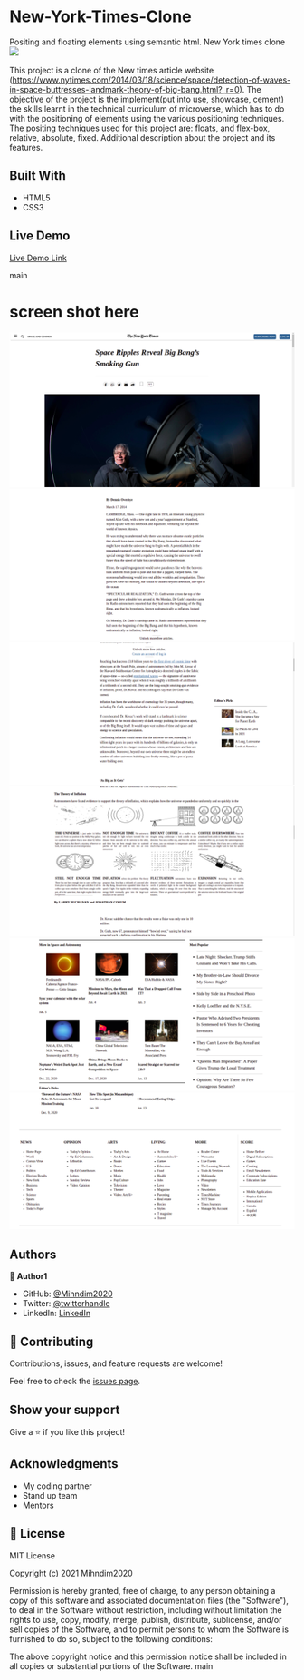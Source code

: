 
# New-York-Times-Clone
Positing and floating elements using semantic html. New York times clone
![](https://img.shields.io/badge/Microverse-blueviolet)

This project is a clone of the New times article website  (https://www.nytimes.com/2014/03/18/science/space/detection-of-waves-in-space-buttresses-landmark-theory-of-big-bang.html?_r=0). The objective of the project is the implement(put into use, showcase, cement) the skills learnt in the technical curriculum of microverse, which has to do with the positioning of elements using the various positioning techniques. The positing techniques used for this project are: floats, and flex-box, relative, absolute, fixed.
Additional description about the project and its features.
## Built With
- HTML5
- CSS3
## Live Demo
[Live Demo Link](https://mihndim2020.github.io/New-York-Times-Clone/.)

 main
# screen shot here
![projectScreenshot1](images/screenshot1.png)
![projectScreenshot2](images/screenshot2.png)
![projectScreenshot3](images/screenshoot3.png)
![projectScreenshot4](images/screenshoot4.png)
![projectScreenshot5](images/screenshoot5.png)
![projectScreenshot6](images/screenshot6.png)





## Authors

👤 **Author1**

- GitHub: [@Mihndim2020](https://github.com/Mihndim2020)
- Twitter: [@twitterhandle](https://twitter.com/mihndim)
- LinkedIn: [LinkedIn](https://www.linkedin.com/in/mih-julius-b36848201/)

## 🤝 Contributing

Contributions, issues, and feature requests are welcome!

Feel free to check the [issues page](issues/).

## Show your support

Give a ⭐️ if you like this project!

## Acknowledgments

- My coding partner
- Stand up team
- Mentors
## 📝 License
MIT License

Copyright (c) 2021 Mihndim2020

Permission is hereby granted, free of charge, to any person obtaining a copy
of this software and associated documentation files (the "Software"), to deal
in the Software without restriction, including without limitation the rights
to use, copy, modify, merge, publish, distribute, sublicense, and/or sell
copies of the Software, and to permit persons to whom the Software is
furnished to do so, subject to the following conditions:

The above copyright notice and this permission notice shall be included in all
copies or substantial portions of the Software.
main
